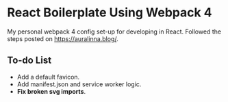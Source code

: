 # React Boilerplate Using Webpack 4

My personal webpack 4 config set-up for developing in React. Followed the steps posted on https://auralinna.blog/.

## To-do List

- Add a default favicon.
- Add manifest.json and service worker logic.
- **Fix broken svg imports**.
